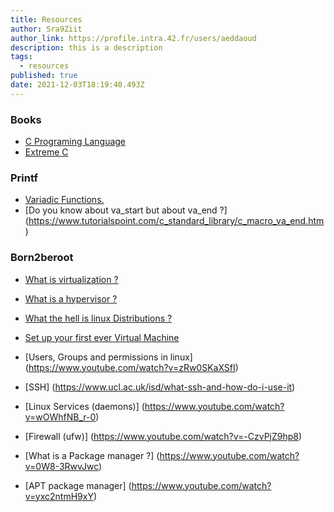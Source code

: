```yaml
---
title: Resources
author: Sra9Ziit
author_link: https://profile.intra.42.fr/users/aeddaoud
description: this is a description
tags:
  - resources
published: true
date: 2021-12-03T18:19:40.493Z
---
```



### Books
- [C Programing Language](https://www.amazon.com/Programming-Language-2nd-Brian-Kernighan/dp/0131103628)
-  [Extreme C](https://www.amazon.com/Extreme-Taking-Concurrency-advanced-capabilities-ebook/dp/B07XYX6FQL)

### Printf
- [Variadic Functions.](https://www.geeksforgeeks.org/variadic-functions-in-c/)
- [Do you know about va_start but about va_end ?] (https://www.tutorialspoint.com/c_standard_library/c_macro_va_end.htm)

### Born2beroot
- [What is virtualization ?](https://www.redhat.com/en/topics/virtualization/what-is-virtualization)

- [What is a hypervisor ?](https://www.vmware.com/topics/glossary/content/hypervisor)

- [What the hell is linux Distributions ?](https://www.youtube.com/watch?v=6gqLWTSz6ck)

- [Set up your first ever Virtual Machine](https://www.youtube.com/watch?v=wX75Z-4MEoM)

- [Users, Groups and permissions in linux] (https://www.youtube.com/watch?v=zRw0SKaXSfI)

- [SSH] (https://www.ucl.ac.uk/isd/what-ssh-and-how-do-i-use-it)

- [Linux Services (daemons)] (https://www.youtube.com/watch?v=wOWhfNB_r-0)

- [Firewall (ufw)] (https://www.youtube.com/watch?v=-CzvPjZ9hp8)

- [What is a Package manager ?] (https://www.youtube.com/watch?v=0W8-3RwvJwc)

- [APT package manager] (https://www.youtube.com/watch?v=yxc2ntmH9xY)